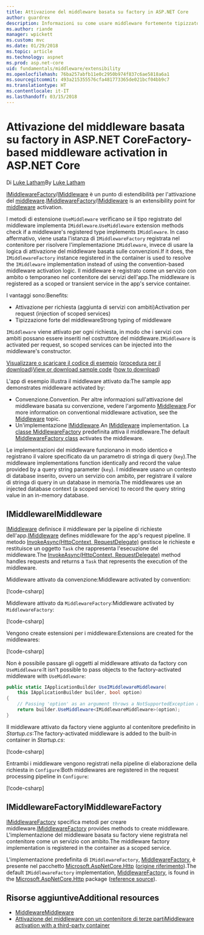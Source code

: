 ```yaml
---
title: Attivazione del middleware basata su factory in ASP.NET Core
author: guardrex
description: Informazioni su come usare middleware fortemente tipizzato con un'implementazione di attivazione basata su factory in ASP.NET Core.
ms.author: riande
manager: wpickett
ms.custom: mvc
ms.date: 01/29/2018
ms.topic: article
ms.technology: aspnet
ms.prod: asp.net-core
uid: fundamentals/middleware/extensibility
ms.openlocfilehash: 76ba257abfb11e0c2950b974f837c6ae5818a6a1
ms.sourcegitcommit: 493a215355576cfa481773365de021bcf04bb9c7
ms.translationtype: HT
ms.contentlocale: it-IT
ms.lasthandoff: 03/15/2018
---
```

# <a name="factory-based-middleware-activation-in-aspnet-core"></a><span data-ttu-id="914c4-103">Attivazione del middleware basata su factory in ASP.NET Core</span><span class="sxs-lookup"><span data-stu-id="914c4-103">Factory-based middleware activation in ASP.NET Core</span></span>

<span data-ttu-id="914c4-104">Di [Luke Latham](https://github.com/guardrex)</span><span class="sxs-lookup"><span data-stu-id="914c4-104">By [Luke Latham](https://github.com/guardrex)</span></span>

<span data-ttu-id="914c4-105">[IMiddlewareFactory](/dotnet/api/microsoft.aspnetcore.http.imiddlewarefactory)/[IMiddleware](/dotnet/api/microsoft.aspnetcore.http.imiddleware) è un punto di estendibilità per l'attivazione del [middleware](xref:fundamentals/middleware/index).</span><span class="sxs-lookup"><span data-stu-id="914c4-105">[IMiddlewareFactory](/dotnet/api/microsoft.aspnetcore.http.imiddlewarefactory)/[IMiddleware](/dotnet/api/microsoft.aspnetcore.http.imiddleware) is an extensibility point for [middleware](xref:fundamentals/middleware/index) activation.</span></span>

<span data-ttu-id="914c4-106">I metodi di estensione `UseMiddleware` verificano se il tipo registrato del middleware implementa `IMiddleware`.</span><span class="sxs-lookup"><span data-stu-id="914c4-106">`UseMiddleware` extension methods check if a middleware's registered type implements `IMiddleware`.</span></span> <span data-ttu-id="914c4-107">In caso affermativo, viene usata l'istanza di `IMiddlewareFactory` registrata nel contenitore per risolvere l'implementazione `IMiddleware`, invece di usare la logica di attivazione del middleware basata sulle convenzioni.</span><span class="sxs-lookup"><span data-stu-id="914c4-107">If it does, the `IMiddlewareFactory` instance registered in the container is used to resolve the `IMiddleware` implementation instead of using the convention-based middleware activation logic.</span></span> <span data-ttu-id="914c4-108">Il middleware è registrato come un servizio con ambito o temporaneo nel contenitore dei servizi dell'app.</span><span class="sxs-lookup"><span data-stu-id="914c4-108">The middleware is registered as a scoped or transient service in the app's service container.</span></span>

<span data-ttu-id="914c4-109">I vantaggi sono:</span><span class="sxs-lookup"><span data-stu-id="914c4-109">Benefits:</span></span>

* <span data-ttu-id="914c4-110">Attivazione per richiesta (aggiunta di servizi con ambiti)</span><span class="sxs-lookup"><span data-stu-id="914c4-110">Activation per request (injection of scoped services)</span></span>
* <span data-ttu-id="914c4-111">Tipizzazione forte del middleware</span><span class="sxs-lookup"><span data-stu-id="914c4-111">Strong typing of middleware</span></span>

<span data-ttu-id="914c4-112">`IMiddleware` viene attivato per ogni richiesta, in modo che i servizi con ambiti possano essere inseriti nel costruttore del middleware.</span><span class="sxs-lookup"><span data-stu-id="914c4-112">`IMiddleware` is activated per request, so scoped services can be injected into the middleware's constructor.</span></span>

<span data-ttu-id="914c4-113">[Visualizzare o scaricare il codice di esempio](https://github.com/aspnet/Docs/tree/master/aspnetcore/fundamentals/middleware/extensibility/sample) ([procedura per il download](xref:tutorials/index#how-to-download-a-sample))</span><span class="sxs-lookup"><span data-stu-id="914c4-113">[View or download sample code](https://github.com/aspnet/Docs/tree/master/aspnetcore/fundamentals/middleware/extensibility/sample) ([how to download](xref:tutorials/index#how-to-download-a-sample))</span></span>

<span data-ttu-id="914c4-114">L'app di esempio illustra il middleware attivato da:</span><span class="sxs-lookup"><span data-stu-id="914c4-114">The sample app demonstrates middleware activated by:</span></span>

* <span data-ttu-id="914c4-115">Convenzione.</span><span class="sxs-lookup"><span data-stu-id="914c4-115">Convention.</span></span> <span data-ttu-id="914c4-116">Per altre informazioni sull'attivazione del middleware basata su convenzione, vedere l'argomento [Middleware](xref:fundamentals/middleware/index).</span><span class="sxs-lookup"><span data-stu-id="914c4-116">For more information on conventional middleware activation, see the [Middleware](xref:fundamentals/middleware/index) topic.</span></span>
* <span data-ttu-id="914c4-117">Un'implementazione [IMiddleware](/dotnet/api/microsoft.aspnetcore.http.imiddleware).</span><span class="sxs-lookup"><span data-stu-id="914c4-117">An [IMiddleware](/dotnet/api/microsoft.aspnetcore.http.imiddleware) implementation.</span></span> <span data-ttu-id="914c4-118">La [classe MiddlewareFactory](/dotnet/api/microsoft.aspnetcore.http.middlewarefactory) predefinita attiva il middleware.</span><span class="sxs-lookup"><span data-stu-id="914c4-118">The default [MiddlewareFactory class](/dotnet/api/microsoft.aspnetcore.http.middlewarefactory) activates the middleware.</span></span>

<span data-ttu-id="914c4-119">Le implementazioni del middleware funzionano in modo identico e registrano il valore specificato da un parametro di stringa di query (`key`).</span><span class="sxs-lookup"><span data-stu-id="914c4-119">The middleware implementations function identically and record the value provided by a query string parameter (`key`).</span></span> <span data-ttu-id="914c4-120">I middleware usano un contesto di database inserito, ovvero un servizio con ambito, per registrare il valore di stringa di query in un database in memoria.</span><span class="sxs-lookup"><span data-stu-id="914c4-120">The middlewares use an injected database context (a scoped service) to record the query string value in an in-memory database.</span></span>

## <a name="imiddleware"></a><span data-ttu-id="914c4-121">IMiddleware</span><span class="sxs-lookup"><span data-stu-id="914c4-121">IMiddleware</span></span>

<span data-ttu-id="914c4-122">[IMiddleware](/dotnet/api/microsoft.aspnetcore.http.imiddleware) definisce il middleware per la pipeline di richieste dell'app.</span><span class="sxs-lookup"><span data-stu-id="914c4-122">[IMiddleware](/dotnet/api/microsoft.aspnetcore.http.imiddleware) defines middleware for the app's request pipeline.</span></span> <span data-ttu-id="914c4-123">Il metodo [InvokeAsync(HttpContext, RequestDelegate)](/dotnet/api/microsoft.aspnetcore.http.imiddleware.invokeasync#Microsoft_AspNetCore_Http_IMiddleware_InvokeAsync_Microsoft_AspNetCore_Http_HttpContext_Microsoft_AspNetCore_Http_RequestDelegate_) gestisce le richieste e restituisce un oggetto `Task` che rappresenta l'esecuzione del middleware.</span><span class="sxs-lookup"><span data-stu-id="914c4-123">The [InvokeAsync(HttpContext, RequestDelegate)](/dotnet/api/microsoft.aspnetcore.http.imiddleware.invokeasync#Microsoft_AspNetCore_Http_IMiddleware_InvokeAsync_Microsoft_AspNetCore_Http_HttpContext_Microsoft_AspNetCore_Http_RequestDelegate_) method handles requests and returns a `Task` that represents the execution of the middleware.</span></span>

<span data-ttu-id="914c4-124">Middleware attivato da convenzione:</span><span class="sxs-lookup"><span data-stu-id="914c4-124">Middleware activated by convention:</span></span>

[!code-csharp[](extensibility/sample/Middleware/ConventionalMiddleware.cs?name=snippet1)]

<span data-ttu-id="914c4-125">Middleware attivato da `MiddlewareFactory`:</span><span class="sxs-lookup"><span data-stu-id="914c4-125">Middleware activated by `MiddlewareFactory`:</span></span>

[!code-csharp[](extensibility/sample/Middleware/IMiddlewareMiddleware.cs?name=snippet1)]

<span data-ttu-id="914c4-126">Vengono create estensioni per i middleware:</span><span class="sxs-lookup"><span data-stu-id="914c4-126">Extensions are created for the middlewares:</span></span>

[!code-csharp[](extensibility/sample/Middleware/MiddlewareExtensions.cs?name=snippet1)]

<span data-ttu-id="914c4-127">Non è possibile passare gli oggetti al middleware attivato da factory con `UseMiddleware`:</span><span class="sxs-lookup"><span data-stu-id="914c4-127">It isn't possible to pass objects to the factory-activated middleware with `UseMiddleware`:</span></span>

```csharp
public static IApplicationBuilder UseIMiddlewareMiddleware(
    this IApplicationBuilder builder, bool option)
{
    // Passing 'option' as an argument throws a NotSupportedException at runtime.
    return builder.UseMiddleware<IMiddlewareMiddleware>(option);
}
```

<span data-ttu-id="914c4-128">Il middleware attivato da factory viene aggiunto al contenitore predefinito in *Startup.cs*:</span><span class="sxs-lookup"><span data-stu-id="914c4-128">The factory-activated middleware is added to the built-in container in *Startup.cs*:</span></span>

[!code-csharp[](extensibility/sample/Startup.cs?name=snippet1&highlight=6)]

<span data-ttu-id="914c4-129">Entrambi i middleware vengono registrati nella pipeline di elaborazione della richiesta in `Configure`:</span><span class="sxs-lookup"><span data-stu-id="914c4-129">Both middlewares are registered in the request processing pipeline in `Configure`:</span></span>

[!code-csharp[](extensibility/sample/Startup.cs?name=snippet2&highlight=12-13)]

## <a name="imiddlewarefactory"></a><span data-ttu-id="914c4-130">IMiddlewareFactory</span><span class="sxs-lookup"><span data-stu-id="914c4-130">IMiddlewareFactory</span></span>

<span data-ttu-id="914c4-131">[IMiddlewareFactory](/dotnet/api/microsoft.aspnetcore.http.imiddlewarefactory) specifica metodi per creare middleware.</span><span class="sxs-lookup"><span data-stu-id="914c4-131">[IMiddlewareFactory](/dotnet/api/microsoft.aspnetcore.http.imiddlewarefactory) provides methods to create middleware.</span></span> <span data-ttu-id="914c4-132">L'implementazione del middleware basata su factory viene registrata nel contenitore come un servizio con ambito.</span><span class="sxs-lookup"><span data-stu-id="914c4-132">The middleware factory implementation is registered in the container as a scoped service.</span></span>

<span data-ttu-id="914c4-133">L'implementazione predefinita di `IMiddlewareFactory`, [MiddlewareFactory](/dotnet/api/microsoft.aspnetcore.http.middlewarefactory), è presente nel pacchetto [Microsoft.AspNetCore.Http](https://www.nuget.org/packages/Microsoft.AspNetCore.Http/) ([origine riferimento](https://github.com/aspnet/HttpAbstractions/blob/release/2.0/src/Microsoft.AspNetCore.Http/MiddlewareFactory.cs)).</span><span class="sxs-lookup"><span data-stu-id="914c4-133">The default `IMiddlewareFactory` implementation, [MiddlewareFactory](/dotnet/api/microsoft.aspnetcore.http.middlewarefactory), is found in the [Microsoft.AspNetCore.Http](https://www.nuget.org/packages/Microsoft.AspNetCore.Http/) package ([reference source](https://github.com/aspnet/HttpAbstractions/blob/release/2.0/src/Microsoft.AspNetCore.Http/MiddlewareFactory.cs)).</span></span>

## <a name="additional-resources"></a><span data-ttu-id="914c4-134">Risorse aggiuntive</span><span class="sxs-lookup"><span data-stu-id="914c4-134">Additional resources</span></span>

* [<span data-ttu-id="914c4-135">Middleware</span><span class="sxs-lookup"><span data-stu-id="914c4-135">Middleware</span></span>](xref:fundamentals/middleware/index)
* [<span data-ttu-id="914c4-136">Attivazione del middleware con un contenitore di terze parti</span><span class="sxs-lookup"><span data-stu-id="914c4-136">Middleware activation with a third-party container</span></span>](xref:fundamentals/middleware/extensibility-third-party-container)
